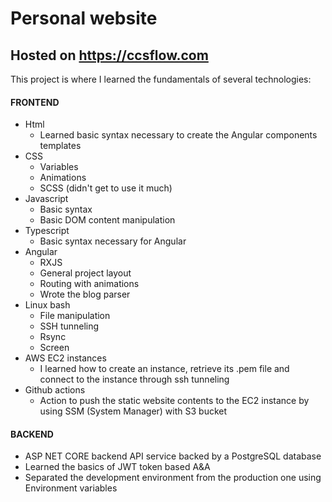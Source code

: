 # Personal website
## Hosted on https://ccsflow.com

This project is where I learned the fundamentals of several technologies:

#### FRONTEND
* Html
  * Learned basic syntax necessary to create the Angular components templates
* CSS
  * Variables
  * Animations
  * SCSS (didn't get to use it much)
* Javascript
  * Basic syntax
  * Basic DOM content manipulation
* Typescript
  * Basic syntax necessary for Angular
* Angular
  * RXJS
  * General project layout
  * Routing with animations
  * Wrote the blog parser
* Linux bash
  * File manipulation
  * SSH tunneling
  * Rsync
  * Screen
* AWS EC2 instances
  * I learned how to create an instance, retrieve its .pem file and connect to the instance through ssh tunneling
* Github actions
  * Action to push the static website contents to the EC2 instance by using SSM (System Manager) with S3 bucket
 
#### BACKEND
* ASP NET CORE backend API service backed by a PostgreSQL database
* Learned the basics of JWT token based A&A
* Separated the development environment from the production one using Environment variables
